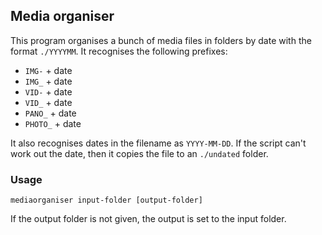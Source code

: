 ## Media organiser

This program organises a bunch of media files in folders by date with the format `./YYYYMM`.
It recognises the following prefixes:
*  `IMG-` + date
*  `IMG_` + date
*  `VID-` + date
*  `VID_` + date
*  `PANO_` + date
*  `PHOTO_` + date

It also recognises dates in the filename as `YYYY-MM-DD`. If the script can't work out the date, then it copies the file to an `./undated` folder.

### Usage

``
mediaorganiser input-folder [output-folder]
``

If the output folder is not given, the output is set to the input folder.
